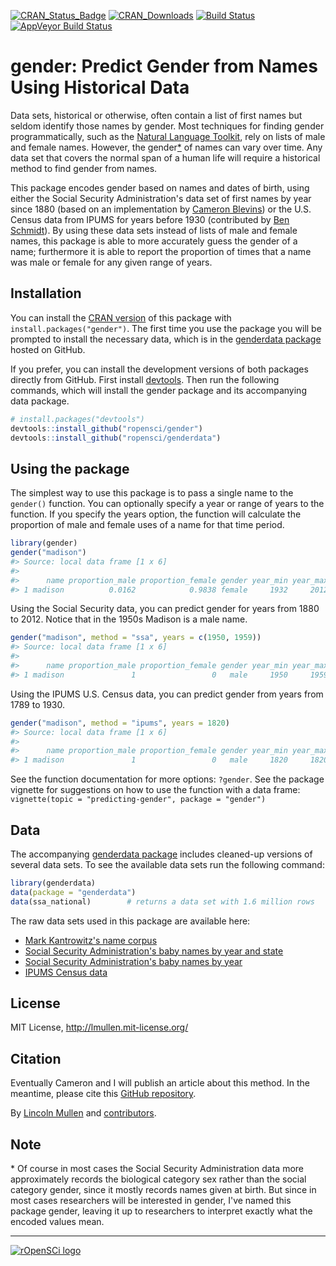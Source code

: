 <!-- README.md is generated from README.Rmd. Please edit that file -->
[![CRAN\_Status\_Badge](http://www.r-pkg.org/badges/version/gender)](http://cran.r-project.org/web/packages/gender) [![CRAN\_Downloads](http://cranlogs.r-pkg.org/badges/grand-total/gender)](http://cran.r-project.org/web/packages/gender) [![Build Status](https://travis-ci.org/ropensci/gender.svg?branch=master)](https://travis-ci.org/ropensci/gender) [![AppVeyor Build Status](https://ci.appveyor.com/api/projects/status/github/ropensci/gender?branch=master)](https://ci.appveyor.com/project/ropensci/gender)

gender: Predict Gender from Names Using Historical Data
=======================================================

Data sets, historical or otherwise, often contain a list of first names but seldom identify those names by gender. Most techniques for finding gender programmatically, such as the [Natural Language Toolkit](http://www.nltk.org/), rely on lists of male and female names. However, the gender[\*](#gender-vs-sex) of names can vary over time. Any data set that covers the normal span of a human life will require a historical method to find gender from names.

This package encodes gender based on names and dates of birth, using either the Social Security Administration's data set of first names by year since 1880 (based on an implementation by [Cameron Blevins](http://www.cameronblevins.org/)) or the U.S. Census data from IPUMS for years before 1930 (contributed by [Ben Schmidt](http://benschmidt.org/)). By using these data sets instead of lists of male and female names, this package is able to more accurately guess the gender of a name; furthermore it is able to report the proportion of times that a name was male or female for any given range of years.

Installation
------------

You can install the [CRAN version](http://cran.r-project.org/package=gender) of this package with `install.packages("gender")`. The first time you use the package you will be prompted to install the necessary data, which is in the [genderdata package](http://github.com/ropensci/genderdata) hosted on GitHub.

If you prefer, you can install the development versions of both packages directly from GitHub. First install [devtools](https://github.com/hadley/devtools). Then run the following commands, which will install the gender package and its accompanying data package.

``` r
# install.packages("devtools")
devtools::install_github("ropensci/gender")
devtools::install_github("ropensci/genderdata")
```

Using the package
-----------------

The simplest way to use this package is to pass a single name to the `gender()` function. You can optionally specify a year or range of years to the function. If you specify the years option, the function will calculate the proportion of male and female uses of a name for that time period.

``` r
library(gender)
gender("madison")
#> Source: local data frame [1 x 6]
#> 
#>      name proportion_male proportion_female gender year_min year_max
#> 1 madison          0.0162            0.9838 female     1932     2012
```

Using the Social Security data, you can predict gender for years from 1880 to 2012. Notice that in the 1950s Madison is a male name.

``` r
gender("madison", method = "ssa", years = c(1950, 1959))
#> Source: local data frame [1 x 6]
#> 
#>      name proportion_male proportion_female gender year_min year_max
#> 1 madison               1                 0   male     1950     1959
```

Using the IPUMS U.S. Census data, you can predict gender from years from 1789 to 1930.

``` r
gender("madison", method = "ipums", years = 1820)
#> Source: local data frame [1 x 6]
#> 
#>      name proportion_male proportion_female gender year_min year_max
#> 1 madison               1                 0   male     1820     1820
```

See the function documentation for more options: `?gender`. See the package vignette for suggestions on how to use the function with a data frame: `vignette(topic = "predicting-gender", package = "gender")`

Data
----

The accompanying [genderdata package](http://github.com/ropensci/genderdata) includes cleaned-up versions of several data sets. To see the available data sets run the following command:

``` r
library(genderdata)
data(package = "genderdata")
data(ssa_national)        # returns a data set with 1.6 million rows
```

The raw data sets used in this package are available here:

-   [Mark Kantrowitz's name corpus](http://www.cs.cmu.edu/afs/cs/project/ai-repository/ai/areas/nlp/corpora/names/0.html)
-   [Social Security Administration's baby names by year and state](http://catalog.data.gov/dataset/baby-names-from-social-security-card-applications-data-by-state-and-district-of-)
-   [Social Security Administration's baby names by year](http://catalog.data.gov/dataset/baby-names-from-social-security-card-applications-national-level-data)
-   [IPUMS Census data](https://usa.ipums.org/)

License
-------

MIT License, <http://lmullen.mit-license.org/>

Citation
--------

Eventually Cameron and I will publish an article about this method. In the meantime, please cite this [GitHub repository](https://github.com/ropensci/gender).

By [Lincoln Mullen](http://lincolnmullen.com) and [contributors](https://github.com/ropensci/gender/graphs/contributors).

Note
----

<a name="gender-vs-sex"></a>\* Of course in most cases the Social Security Administration data more approximately records the biological category sex rather than the social category gender, since it mostly records names given at birth. But since in most cases researchers will be interested in gender, I've named this package gender, leaving it up to researchers to interpret exactly what the encoded values mean.

------------------------------------------------------------------------

[![rOpenSCi logo](http://ropensci.org/public_images/github_footer.png)](http://ropensci.org)
